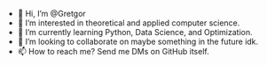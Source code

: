 - 👋 Hi, I’m @Gretgor
- 👀 I’m interested in theoretical and applied computer science.
- 🌱 I’m currently learning Python, Data Science, and Optimization.
- 💞️ I’m looking to collaborate on maybe something in the future idk.
- 📫 How to reach me? Send me DMs on GitHub itself.

<!---
Gretgor/Gretgor is a ✨ special ✨ repository because its `README.md` (this file) appears on your GitHub profile.
You can click the Preview link to take a look at your changes.
--->
